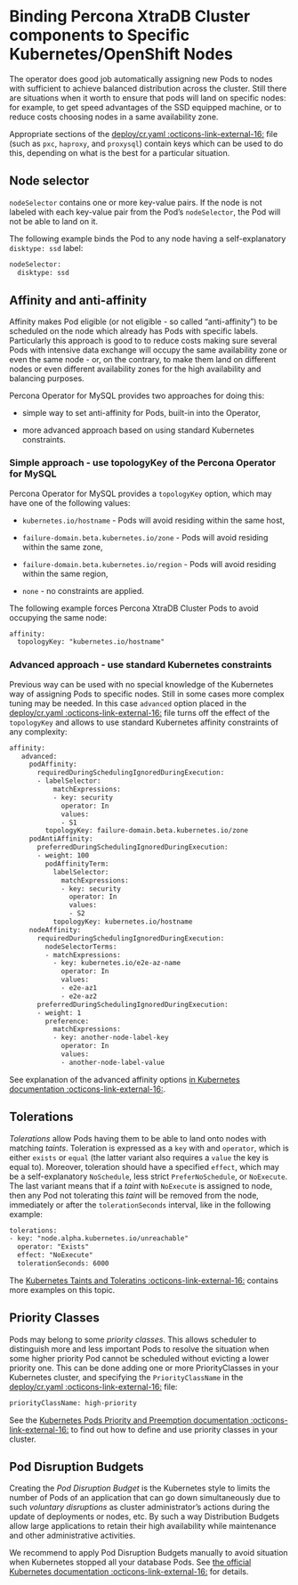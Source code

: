 # Binding Percona XtraDB Cluster components to Specific Kubernetes/OpenShift Nodes

The operator does good job automatically assigning new Pods to nodes
with sufficient to achieve balanced distribution across the cluster.
Still there are situations when it worth to ensure that pods will land
on specific nodes: for example, to get speed advantages of the SSD
equipped machine, or to reduce costs choosing nodes in a same
availability zone.

Appropriate sections of the
[deploy/cr.yaml :octicons-link-external-16:](https://github.com/percona/percona-xtradb-cluster-operator/blob/main/deploy/cr.yaml)
file (such as `pxc`, `haproxy`, and `proxysql`) contain keys which can be used to do this, depending on what is the
best for a particular situation.

## Node selector

`nodeSelector` contains one or more key-value pairs. If the node is
not labeled with each key-value pair from the Pod’s `nodeSelector`,
the Pod will not be able to land on it.

The following example binds the Pod to any node having a
self-explanatory `disktype: ssd` label:

```default
nodeSelector:
  disktype: ssd
```

## Affinity and anti-affinity

Affinity makes Pod eligible (or not eligible - so called
“anti-affinity”) to be scheduled on the node which already has Pods with
specific labels. Particularly this approach is good to to reduce costs
making sure several Pods with intensive data exchange will occupy the
same availability zone or even the same node - or, on the contrary, to
make them land on different nodes or even different availability zones
for the high availability and balancing purposes.

Percona Operator for MySQL provides two approaches for doing this:

* simple way to set anti-affinity for Pods, built-in into the Operator,

* more advanced approach based on using standard Kubernetes constraints.

### Simple approach - use topologyKey of the Percona Operator for MySQL

Percona Operator for MySQL provides a `topologyKey` option, which
may have one of the following values:

* `kubernetes.io/hostname` - Pods will avoid residing within the same host,

* `failure-domain.beta.kubernetes.io/zone` - Pods will avoid residing
    within the same zone,

* `failure-domain.beta.kubernetes.io/region` - Pods will avoid
    residing within the same region,

* `none` - no constraints are applied.

The following example forces Percona XtraDB Cluster Pods to avoid
occupying the same node:

```default
affinity:
  topologyKey: "kubernetes.io/hostname"
```

### Advanced approach - use standard Kubernetes constraints

Previous way can be used with no special knowledge of the Kubernetes way
of assigning Pods to specific nodes. Still in some cases more complex
tuning may be needed. In this case `advanced` option placed in the
[deploy/cr.yaml :octicons-link-external-16:](https://github.com/percona/percona-xtradb-cluster-operator/blob/main/deploy/cr.yaml)
file turns off the effect of the `topologyKey` and allows to use
standard Kubernetes affinity constraints of any complexity:

```default
affinity:
   advanced:
     podAffinity:
       requiredDuringSchedulingIgnoredDuringExecution:
       - labelSelector:
           matchExpressions:
           - key: security
             operator: In
             values:
             - S1
         topologyKey: failure-domain.beta.kubernetes.io/zone
     podAntiAffinity:
       preferredDuringSchedulingIgnoredDuringExecution:
       - weight: 100
         podAffinityTerm:
           labelSelector:
             matchExpressions:
             - key: security
               operator: In
               values:
               - S2
           topologyKey: kubernetes.io/hostname
     nodeAffinity:
       requiredDuringSchedulingIgnoredDuringExecution:
         nodeSelectorTerms:
         - matchExpressions:
           - key: kubernetes.io/e2e-az-name
             operator: In
             values:
             - e2e-az1
             - e2e-az2
       preferredDuringSchedulingIgnoredDuringExecution:
       - weight: 1
         preference:
           matchExpressions:
           - key: another-node-label-key
             operator: In
             values:
             - another-node-label-value
```

See explanation of the advanced affinity options [in Kubernetes
documentation :octicons-link-external-16:](https://kubernetes.io/docs/concepts/configuration/assign-pod-node/#inter-pod-affinity-and-anti-affinity-beta-feature).

## Tolerations

*Tolerations* allow Pods having them to be able to land onto nodes with
matching *taints*. Toleration is expressed as a `key` with and
`operator`, which is either `exists` or `equal` (the latter
variant also requires a `value` the key is equal to). Moreover,
toleration should have a specified `effect`, which may be a
self-explanatory `NoSchedule`, less strict `PreferNoSchedule`, or
`NoExecute`. The last variant means that if a *taint* with
`NoExecute` is assigned to node, then any Pod not tolerating this
*taint* will be removed from the node, immediately or after the
`tolerationSeconds` interval, like in the following example:

```default
tolerations:
- key: "node.alpha.kubernetes.io/unreachable"
  operator: "Exists"
  effect: "NoExecute"
  tolerationSeconds: 6000
```

The [Kubernetes Taints and
Toleratins :octicons-link-external-16:](https://kubernetes.io/docs/concepts/configuration/taint-and-toleration/)
contains more examples on this topic.

## Priority Classes

Pods may belong to some *priority classes*. This allows scheduler to
distinguish more and less important Pods to resolve the situation when
some higher priority Pod cannot be scheduled without evicting a lower
priority one. This can be done adding one or more PriorityClasses in
your Kubernetes cluster, and specifying the `PriorityClassName` in the
[deploy/cr.yaml :octicons-link-external-16:](https://github.com/percona/percona-xtradb-cluster-operator/blob/main/deploy/cr.yaml)
file:

```default
priorityClassName: high-priority
```

See the [Kubernetes Pods Priority and Preemption
documentation :octicons-link-external-16:](https://kubernetes.io/docs/concepts/configuration/pod-priority-preemption)
to find out how to define and use priority classes in your cluster.

## Pod Disruption Budgets

Creating the *Pod Disruption Budget* is the Kubernetes style to limits
the number of Pods of an application that can go down simultaneously due
to such *voluntary disruptions* as cluster administrator’s actions
during the update of deployments or nodes, etc. By such a way
Distribution Budgets allow large applications to retain their high
availability while maintenance and other administrative activities.

We recommend to apply Pod Disruption Budgets manually to avoid situation
when Kubernetes stopped all your database Pods. See [the official
Kubernetes
documentation :octicons-link-external-16:](https://kubernetes.io/docs/concepts/workloads/pods/disruptions/)
for details.
